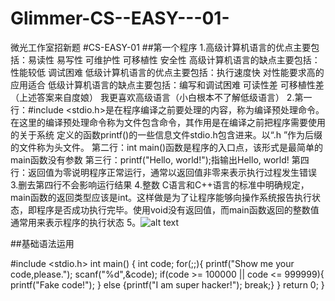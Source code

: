 # Glimmer-CS--EASY---01-
微光工作室招新题
#CS-EASY-01
##第一个程序
1.高级计算机语言的优点‌主要包括：易读性 易写性 可维护性‌ ‌可移植性 ‌安全性‌ 
  ‌高级计算机语言的缺点‌主要包括：‌性能较低 ‌调试困难‌
  低级计算机语言的优点‌主要包括：‌执行速度快 ‌对性能要求高的应用适合‌
  ‌低级计算机语言的缺点‌主要包括：‌编写和调试困难‌ ‌可读性差 ‌可移植性差
  （上述答案来自度娘）
  我更喜欢高级语言（小白根本不了解低级语言）
2.第一行：#include <stdio.h>是在程序编译之前要处理的内容，称为编译预处理命令。在这里的编译预处理命令称为文件包含命令，其作用是在编译之前把程序需要使用的关于系统 定义的函数printf()的一些信息文件stdio.h包含进来。以“.h ”作为后缀的文件称为头文件。
  第二行：int main()函数是程序的入口点，该形式是最简单的main函数没有参数
  第三行：printf("Hello, world!");指输出Hello, world!
  第四行：返回值为零说明程序正常运行，通常以返回值非零来表示执行过程发生错误
3.删去第四行不会影响运行结果
4.整数    C语言和C++语言的标准中明确规定，main函数的返回类型应该是int。这样做是为了让程序能够向操作系统报告执行状态，即程序是否成功执行完毕。使用void没有返回值，而main函数返回的整数值通常用来表示程序的执行状态
5。![alt text](image-1.png)

##基础语法运用

#include <stdio.h>
int main() {
    int code;
    for(;;){
		printf("Show me your code,please.");
        scanf("%d",&code);
        if(code >= 100000 || code <= 999999){
        printf("Fake code!");
      }
        else {printf("I am super hacker!");
        break;}
    }
    return 0;
}
